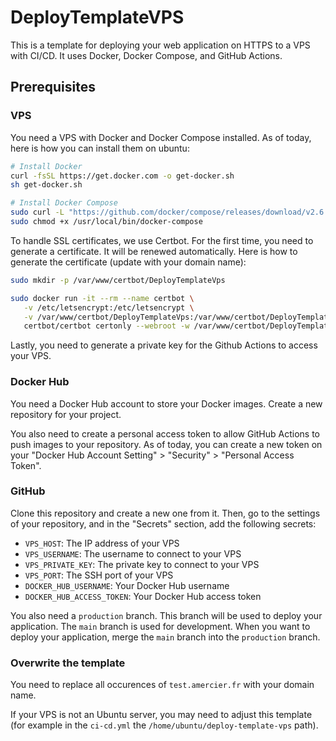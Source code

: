 # DeployTemplateVPS

This is a template for deploying your web application on HTTPS to a VPS with CI/CD. It uses Docker, Docker Compose, and GitHub Actions.

## Prerequisites

### VPS

You need a VPS with Docker and Docker Compose installed. As of today, here is how you can install them on ubuntu:

```bash
# Install Docker
curl -fsSL https://get.docker.com -o get-docker.sh
sh get-docker.sh

# Install Docker Compose
sudo curl -L "https://github.com/docker/compose/releases/download/v2.6.0/docker-compose-$(uname -s)-$(uname -m)" -o /usr/local/bin/docker-compose
sudo chmod +x /usr/local/bin/docker-compose
```

To handle SSL certificates, we use Certbot. For the first time, you need to generate a certificate. It will be renewed automatically. Here is how to generate the certificate (update with your domain name):

```bash
sudo mkdir -p /var/www/certbot/DeployTemplateVps

sudo docker run -it --rm --name certbot \
   -v /etc/letsencrypt:/etc/letsencrypt \
   -v /var/www/certbot/DeployTemplateVps:/var/www/certbot/DeployTemplateVps \
   certbot/certbot certonly --webroot -w /var/www/certbot/DeployTemplateVps -d test.amercier.fr
```

Lastly, you need to generate a private key for the Github Actions to access your VPS.

### Docker Hub

You need a Docker Hub account to store your Docker images. Create a new repository for your project.

You also need to create a personal access token to allow GitHub Actions to push images to your repository. As of today, you can create a new token on your "Docker Hub Account Setting" > "Security" > "Personal Access Token".

### GitHub

Clone this repository and create a new one from it. Then, go to the settings of your repository, and in the "Secrets" section, add the following secrets:

- `VPS_HOST`: The IP address of your VPS
- `VPS_USERNAME`: The username to connect to your VPS
- `VPS_PRIVATE_KEY`: The private key to connect to your VPS
- `VPS_PORT`: The SSH port of your VPS
- `DOCKER_HUB_USERNAME`: Your Docker Hub username
- `DOCKER_HUB_ACCESS_TOKEN`: Your Docker Hub access token

You also need a `production` branch. This branch will be used to deploy your application. The `main` branch is used for development. When you want to deploy your application, merge the `main` branch into the `production` branch.

### Overwrite the template

You need to replace all occurences of `test.amercier.fr` with your domain name.

If your VPS is not an Ubuntu server, you may need to adjust this template (for example in the `ci-cd.yml` the `/home/ubuntu/deploy-template-vps` path).
